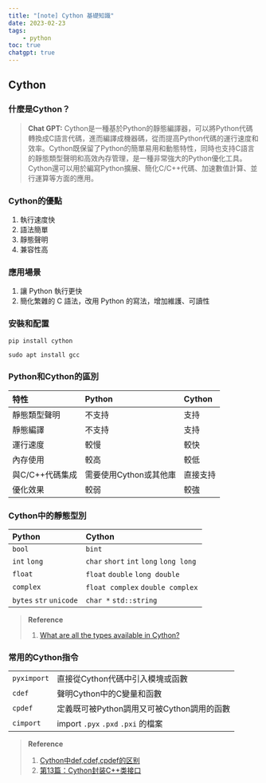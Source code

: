 ```yaml
---
title: "[note] Cython 基礎知識"
date: 2023-02-23
tags: 
    - python
toc: true
chatgpt: true
---
```


## Cython
### 什麼是Cython？

<!-- more -->

> **Chat GPT:**
> Cython是一種基於Python的靜態編譯器，可以將Python代碼轉換成C語言代碼，進而編譯成機器碼，從而提高Python代碼的運行速度和效率。Cython既保留了Python的簡單易用和動態特性，同時也支持C語言的靜態類型聲明和高效內存管理，是一種非常強大的Python優化工具。Cython還可以用於編寫Python擴展、簡化C/C++代碼、加速數值計算、並行運算等方面的應用。

### Cython的優點
1. 執行速度快
1. 語法簡單
1. 靜態聲明
1. 兼容性高

### 應用場景
1. 讓 Python 執行更快
1. 簡化繁雜的 C 語法，改用 Python 的寫法，增加維護、可讀性

### 安裝和配置
```python
pip install cython
```
```shell
sudo apt install gcc
```

### Python和Cython的區別
| 特性            | Python                 | Cython   |
|:--------------- |:---------------------- |:-------- |
| 靜態類型聲明    | 不支持                 | 支持     |
| 靜態編譯        | 不支持                 | 支持     |
| 運行速度        | 較慢                   | 較快     |
| 內存使用        | 較高                   | 較低     |
| 與C/C++代碼集成 | 需要使用Cython或其他庫 | 直接支持 |
| 優化效果        | 較弱                   | 較強     |

### Cython中的靜態型別
| Python                  | Cython                                  |
|:----------------------- |:--------------------------------------- |
| `bool`                  | `bint`                                  |
| `int` `long`            | `char` `short` `int` `long` `long long` |
| `float`                 | `float` `double` `long double`          |
| `complex`               | `float complex` `double complex`        |
| `bytes` `str` `unicode` | `char *` `std::string`                  |

> **Reference**
> 1. [What are all the types available in Cython?](https://stackoverflow.com/questions/55451545/what-are-all-the-types-available-in-cython)

### 常用的Cython指令
|             |                                            |
|:----------- |:------------------------------------------ |
| `pyximport` | 直接從Cython代碼中引入模塊或函數           |
| `cdef`      | 聲明Cython中的C變量和函數                  |
| `cpdef`     | 定義既可被Python調用又可被Cython調用的函數 |
| `cimport`   | import `.pyx` `.pxd` `.pxi` 的檔案         |

> **Reference**
> 1. [Cython中def,cdef,cpdef的区别](https://www.cnblogs.com/lidyan/p/7474244.html)
> 1. [第13篇：Cython封装C++类接口](https://zhuanlan.zhihu.com/p/273570750)